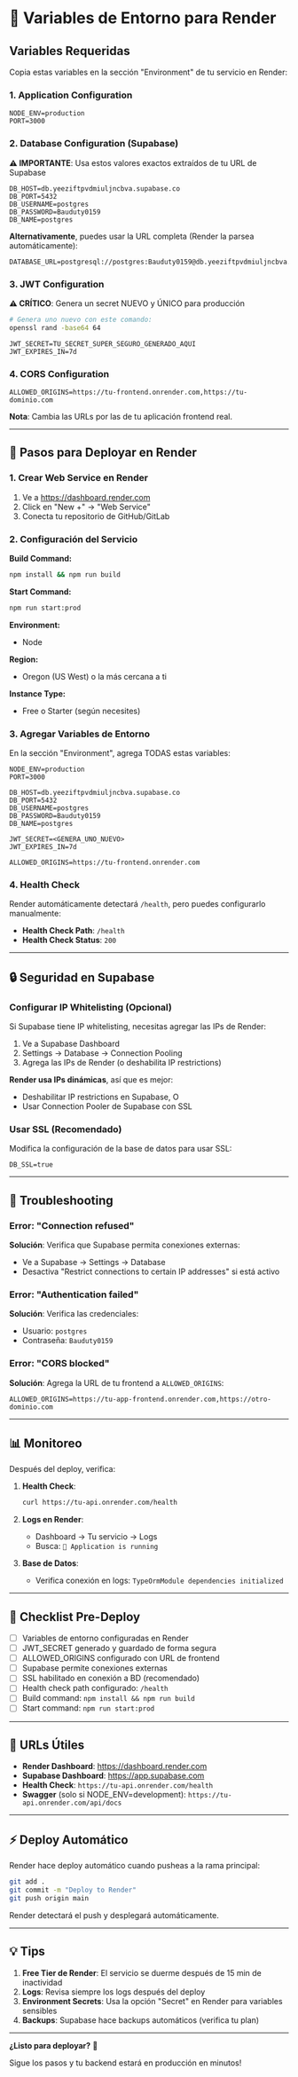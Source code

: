 # 🚀 Variables de Entorno para Render

## Variables Requeridas

Copia estas variables en la sección "Environment" de tu servicio en Render:

### 1. Application Configuration

```env
NODE_ENV=production
PORT=3000
```

### 2. Database Configuration (Supabase)

**⚠️ IMPORTANTE**: Usa estos valores exactos extraídos de tu URL de Supabase

```env
DB_HOST=db.yeeziftpvdmiuljncbva.supabase.co
DB_PORT=5432
DB_USERNAME=postgres
DB_PASSWORD=Bauduty0159
DB_NAME=postgres
```

**Alternativamente**, puedes usar la URL completa (Render la parsea automáticamente):

```env
DATABASE_URL=postgresql://postgres:Bauduty0159@db.yeeziftpvdmiuljncbva.supabase.co:5432/postgres
```

### 3. JWT Configuration

**⚠️ CRÍTICO**: Genera un secret NUEVO y ÚNICO para producción

```bash
# Genera uno nuevo con este comando:
openssl rand -base64 64
```

```env
JWT_SECRET=TU_SECRET_SUPER_SEGURO_GENERADO_AQUI
JWT_EXPIRES_IN=7d
```

### 4. CORS Configuration

```env
ALLOWED_ORIGINS=https://tu-frontend.onrender.com,https://tu-dominio.com
```

**Nota**: Cambia las URLs por las de tu aplicación frontend real.

---

## 📝 Pasos para Deployar en Render

### 1. Crear Web Service en Render

1. Ve a https://dashboard.render.com
2. Click en "New +" → "Web Service"
3. Conecta tu repositorio de GitHub/GitLab

### 2. Configuración del Servicio

**Build Command:**
```bash
npm install && npm run build
```

**Start Command:**
```bash
npm run start:prod
```

**Environment:**
- Node

**Region:**
- Oregon (US West) o la más cercana a ti

**Instance Type:**
- Free o Starter (según necesites)

### 3. Agregar Variables de Entorno

En la sección "Environment", agrega TODAS estas variables:

```
NODE_ENV=production
PORT=3000

DB_HOST=db.yeeziftpvdmiuljncbva.supabase.co
DB_PORT=5432
DB_USERNAME=postgres
DB_PASSWORD=Bauduty0159
DB_NAME=postgres

JWT_SECRET=<GENERA_UNO_NUEVO>
JWT_EXPIRES_IN=7d

ALLOWED_ORIGINS=https://tu-frontend.onrender.com
```

### 4. Health Check

Render automáticamente detectará `/health`, pero puedes configurarlo manualmente:

- **Health Check Path**: `/health`
- **Health Check Status**: `200`

---

## 🔒 Seguridad en Supabase

### Configurar IP Whitelisting (Opcional)

Si Supabase tiene IP whitelisting, necesitas agregar las IPs de Render:

1. Ve a Supabase Dashboard
2. Settings → Database → Connection Pooling
3. Agrega las IPs de Render (o deshabilita IP restrictions)

**Render usa IPs dinámicas**, así que es mejor:
- Deshabilitar IP restrictions en Supabase, O
- Usar Connection Pooler de Supabase con SSL

### Usar SSL (Recomendado)

Modifica la configuración de la base de datos para usar SSL:

```env
DB_SSL=true
```

---

## 🐛 Troubleshooting

### Error: "Connection refused"

**Solución**: Verifica que Supabase permita conexiones externas:
- Ve a Supabase → Settings → Database
- Desactiva "Restrict connections to certain IP addresses" si está activo

### Error: "Authentication failed"

**Solución**: Verifica las credenciales:
- Usuario: `postgres`
- Contraseña: `Bauduty0159`

### Error: "CORS blocked"

**Solución**: Agrega la URL de tu frontend a `ALLOWED_ORIGINS`:
```env
ALLOWED_ORIGINS=https://tu-app-frontend.onrender.com,https://otro-dominio.com
```

---

## 📊 Monitoreo

Después del deploy, verifica:

1. **Health Check**:
   ```bash
   curl https://tu-api.onrender.com/health
   ```

2. **Logs en Render**:
   - Dashboard → Tu servicio → Logs
   - Busca: `🚀 Application is running`

3. **Base de Datos**:
   - Verifica conexión en logs: `TypeOrmModule dependencies initialized`

---

## 🎯 Checklist Pre-Deploy

- [ ] Variables de entorno configuradas en Render
- [ ] JWT_SECRET generado y guardado de forma segura
- [ ] ALLOWED_ORIGINS configurado con URL de frontend
- [ ] Supabase permite conexiones externas
- [ ] SSL habilitado en conexión a BD (recomendado)
- [ ] Health check path configurado: `/health`
- [ ] Build command: `npm install && npm run build`
- [ ] Start command: `npm run start:prod`

---

## 🔗 URLs Útiles

- **Render Dashboard**: https://dashboard.render.com
- **Supabase Dashboard**: https://app.supabase.com
- **Health Check**: `https://tu-api.onrender.com/health`
- **Swagger** (solo si NODE_ENV=development): `https://tu-api.onrender.com/api/docs`

---

## ⚡ Deploy Automático

Render hace deploy automático cuando pusheas a la rama principal:

```bash
git add .
git commit -m "Deploy to Render"
git push origin main
```

Render detectará el push y desplegará automáticamente.

---

## 💡 Tips

1. **Free Tier de Render**: El servicio se duerme después de 15 min de inactividad
2. **Logs**: Revisa siempre los logs después del deploy
3. **Environment Secrets**: Usa la opción "Secret" en Render para variables sensibles
4. **Backups**: Supabase hace backups automáticos (verifica tu plan)

---

**¿Listo para deployar?** 🚀

Sigue los pasos y tu backend estará en producción en minutos!
